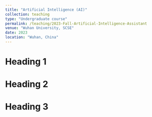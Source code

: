 ```yaml
---
title: "Artificial Intelligence (AI)"
collection: teaching
type: "Undergraduate course"
permalink: /teaching/2023-Fall-Artificial-Intelligence-Assistant
venue: "Wuhan University, SCSE"
date: 2023
location: "Wuhan, China"
---
```


Heading 1
======

Heading 2
======

Heading 3
======
